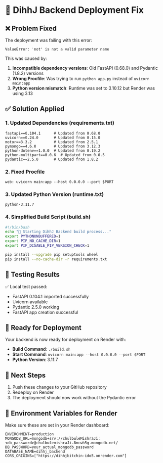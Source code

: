 # 🔧 DihhJ Backend Deployment Fix

## ❌ Problem Fixed
The deployment was failing with this error:
```
ValueError: 'not' is not a valid parameter name
```

This was caused by:
1. **Incompatible dependency versions**: Old FastAPI (0.68.0) and Pydantic (1.8.2) versions
2. **Wrong Procfile**: Was trying to run `python app.py` instead of `uvicorn main:app`
3. **Python version mismatch**: Runtime was set to 3.10.12 but Render was using 3.13

## ✅ Solution Applied

### 1. Updated Dependencies (requirements.txt)
```
fastapi==0.104.1      # Updated from 0.68.0
uvicorn==0.24.0       # Updated from 0.15.0
motor==3.3.2          # Updated from 2.5.1
pymongo==4.6.0        # Updated from 3.12.3
python-dotenv==1.0.0  # Updated from 0.19.2
python-multipart==0.0.6  # Updated from 0.0.5
pydantic==2.5.0       # Updated from 1.8.2
```

### 2. Fixed Procfile
```
web: uvicorn main:app --host 0.0.0.0 --port $PORT
```

### 3. Updated Python Version (runtime.txt)
```
python-3.11.7
```

### 4. Simplified Build Script (build.sh)
```bash
#!/bin/bash
echo "🚀 Starting DihhJ Backend build process..."
export PYTHONUNBUFFERED=1
export PIP_NO_CACHE_DIR=1
export PIP_DISABLE_PIP_VERSION_CHECK=1

pip install --upgrade pip setuptools wheel
pip install --no-cache-dir -r requirements.txt
```

## 🧪 Testing Results
✅ Local test passed:
- FastAPI 0.104.1 imported successfully
- Uvicorn available
- Pydantic 2.5.0 working
- FastAPI app creation successful

## 🚀 Ready for Deployment

Your backend is now ready for deployment on Render with:
- **Build Command**: `./build.sh`
- **Start Command**: `uvicorn main:app --host 0.0.0.0 --port $PORT`
- **Python Version**: 3.11.7

## 🔄 Next Steps
1. Push these changes to your GitHub repository
2. Redeploy on Render
3. The deployment should now work without the Pydantic error

## 📝 Environment Variables for Render
Make sure these are set in your Render dashboard:
```
ENVIRONMENT=production
MONGODB_URL=mongodb+srv://chulbuleMishraJi:<db_password>@chulbulemishraJi.8mcwh5g.mongodb.net/
DB_PASSWORD=your_actual_mongodb_password
DATABASE_NAME=dihhj_backend
CORS_ORIGINS=["https://dihhjbitchin-ido5.onrender.com"]
```
